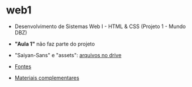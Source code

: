# web1

- Desenvolvimento de Sistemas Web I - HTML & CSS (Projeto 1 - Mundo DBZ)

- <b>"Aula 1"</b> não faz parte do projeto

- "Saiyan-Sans" e "assets": <a href="https://drive.google.com/drive/folders/107FfimG3iOhT-QzT1Y6ZcbMmSWscGw7C?usp=sharing" target="_blank">
arquivos no drive </a>

- <a href="https://fonts.google.com/" target="_blank"> Fontes </a>

- <a href="https://www.notion.so/Desenvolvimento-Web-I-ce90e577782541be943c8aa4fdbd7000" target="_blank"> Materiais complementares </a>
